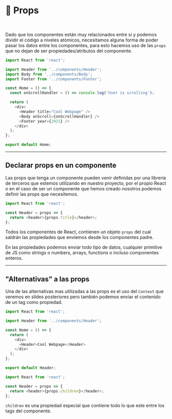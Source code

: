 <!-- section-title: 🎉 Props  -->

# 🎉 Props

<br />

Dado que los componentes están muy relacionados entre si y podemos dividir el código a niveles atómicos, necesitamos alguna forma de poder pasar los datos entre los componentes, para esto hacemos uso de las `props` que no dejan de ser propiedades/atributos del componente.

```js
import React from 'react';

import Header from '../components/Header';
import Body from '../components/Body';
import Footer from '../components/Footer';

const Home = () => {
  const onScrollHandler = () => console.log('User is scrolling');

  return (
    <div>
      <Header title="Cool Webpage" />
      <Body onScroll={onScrollHandler} />
      <Footer year={2021} />
    </div>
  );
};

export default Home;
```

---

## Declarar props en un componente

Las props que tenga un componente pueden venir definidas por una librería de terceros que estemos utilizando en nuestro proyecto, por el propio React o en el caso de ser un componente que hemos creado nosotros podemos definir las props que necesitemos.

```js
import React from 'react';

const Header = props => {
  return <header>{props.title}</header>;
};
```

Todos los componentes de React, contienen un objeto `props` del cual saldrán las propiedades que envíemos desde los componentes padre.

En las propiedades podemos enviar todo tipo de datos, cualquier primitive de JS como strings o numbers, arrays, functions o incluso componentes enteros.

---

## "Alternativas" a las props

Una de las alternativas mas utilizadas a las props es el uso del `Context` que veremos en slides posteriores pero también podemos enviar el contenido de un tag como propiedad.

```js
import React from 'react';

import Header from '../components/Header';

const Home = () => {
  return (
    <div>
      <Header>Cool Webpage</Header>
    </div>
  );
};

export default Header;
```

```js
import React from 'react';

const Header = props => {
  return <header>{props.children}</header>;
};
```

`children` es una propiedad especial que contiene todo lo que este entre los tags del componente.